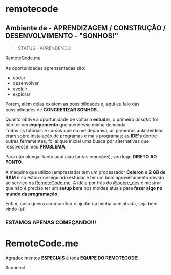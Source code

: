 <h1>remotecode</h1>

<h2>Ambiente de - APRENDIZAGEM / CONSTRUÇÃO / DESENVOLVIMENTO - "SONHOS!"</h2>

> STATUS - APRENDENDO

[RemoteCode.me](https://remotecode.me/)

As oportunidades aprensentadas são:

* codar
* desenvolver
* evoluir
* explorar

Porém, além delas existem as possibilidades e, aqui eu falo das possibilidades de **CONCRETIZAR SONHOS**.

Quanto obtive a oportunidade de voltar a **estudar**, o primeiro *desafio* foi não ter um **equipamento** que atendesse minha demanda.<br>
Todos os tutoriais e cursos que eu me deparava, as primeiras aulas/vídeos eram sobre instalação de programas e mais programas; as **IDE's** dentre outras ferramentas, foi ai que iniciei uma busca por alternativas que resolvesse meu **PROBLEMA**.

Para não alongar tanto aqui (são tantas emoções), vou logo **DIRETO AO PONTO**.

A máquina que utilizo (emprestada) tem um processador **Celeron** e **2 GB de RAM** e só estou conseguindo estudar e ter um bom aproveitamento devido ao serviço da [RemoteCode.me](https://remotecode.me/). A idéia por trás do [@pobre_dev](https://www.instagram.com/pobre_dev/) é mostrar que não é preciso ter um **setup bom** nos moldes atuais para **fazer algo no mundo da programação**.

Enfim, caso queira acompanhar e ajudar na minha caminhada, seja bem vindo (a)!

<h3>ESTAMOS APENAS COMEÇANDO!!!</H3>

# RemoteCode.me

Agradecimentos **ESPECIAIS** à toda **EQUIPE DO REMOTECODE**!

#connect
